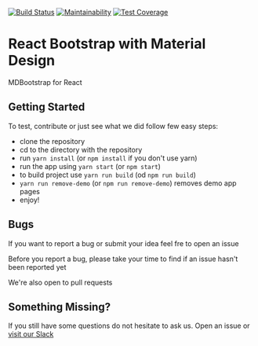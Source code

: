 [![Build Status](https://semaphoreci.com/api/v1/jjcav84/personal_mdbreact/branches/accordion/badge.svg)](https://semaphoreci.com/jjcav84/personal_mdbreact)
[![Maintainability](https://api.codeclimate.com/v1/badges/d2d838c09998d60860c3/maintainability)](https://codeclimate.com/github/jjcav84/personal_mdbreact/maintainability)
[![Test Coverage](https://api.codeclimate.com/v1/badges/d2d838c09998d60860c3/test_coverage)](https://codeclimate.com/github/jjcav84/personal_mdbreact/test_coverage)
# React Bootstrap with Material Design
MDBootstrap for React

## Getting Started
To test, contribute or just see what we did follow few easy steps:
- clone the repository
- cd to the directory with the repository
- run `yarn install` (or `npm install` if you don't use yarn)
- run the app using `yarn start` (or `npm start`)
- to build project use `yarn run build` (od `npm run build`)
- `yarn run remove-demo` (or `npm run remove-demo`) removes demo app pages
- enjoy!

## Bugs
If you want to report a bug or submit your idea feel fre to open an issue

Before you report a bug, please take your time to find if an issue hasn't been reported yet

We're also open to pull requests

## Something Missing?
If you still have some questions do not hesitate to ask us. Open an issue or [visit our Slack](https://mdbbetatest.slack.com)
